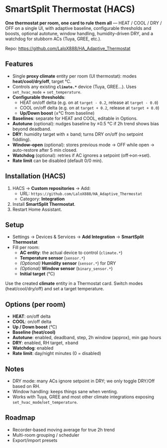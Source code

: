 
# SmartSplit Thermostat (HACS)

**One thermostat per room, one card to rule them all** — HEAT / COOL / DRY / OFF on a single UI, with adaptive baseline, configurable thresholds and boosts, optional autotune, window handling, humidity-driven DRY, and a watchdog for stubborn ACs (Tuya, GREE, etc.).

Repo: https://github.com/LaloX888/HA_Adaptive_Thermostat

## Features
- Single **proxy climate** entity per room (UI thermostat): modes **heat/cool/dry/off**, target °C.
- Controls any existing **`climate.*`** device (Tuya, GREE...). Uses `set_hvac_mode` + `set_temperature`.
- **Configurable thresholds**:
  - HEAT on/off delta (e.g. on at `target - 0.2`, release at `target - 0.0`)
  - COOL on/off delta (e.g. on at `target + 0.2`, release at `target + 0.0`)
  - **Up/Down boost** (±°C from baseline)
- **Baselines**: separate for HEAT and COOL, editable in Options.
- **Autotune** (optional): nudges baseline by ±0.5 °C if 2h trend shows bias beyond deadband.
- **DRY**: humidity target with ± band; turns DRY on/off (no setpoint fiddling).
- **Window-open** (optional): stores previous mode → OFF while open → auto-restore after 5 min closed.
- **Watchdog** (optional): retries if AC ignores a setpoint (off→on→set).
- **Rate limit** can be disabled (default 0/0 min).

## Installation (HACS)
1. HACS → **Custom repositories** → Add:
   - URL: `https://github.com/LaloX888/HA_Adaptive_Thermostat`
   - Category: **Integration**
2. Install **SmartSplit Thermostat**.
3. Restart Home Assistant.

## Setup
- Settings → Devices & Services → **Add Integration** → **SmartSplit Thermostat**
- Fill per room:
  - **AC entity**: the actual device to control (`climate.*`)
  - **Temperature sensor** (`sensor.*`)
  - *(Optional)* **Humidity sensor** (`sensor.*`) for DRY
  - *(Optional)* **Window sensor** (`binary_sensor.*`)
  - **Initial target** (°C)

Use the created **climate** entity in a Thermostat card. Switch modes (heat/cool/dry/off) and set a target temperature.

## Options (per room)
- **HEAT**: on/off delta
- **COOL**: on/off delta
- **Up / Down boost** (°C)
- **Baseline (heat/cool)**
- **Autotune**: enabled, deadband, step, 2h window (approx), min gap hours
- **DRY**: enabled, RH target, ±band
- **Watchdog**: enabled
- **Rate limit**: day/night minutes (0 = disabled)

## Notes
- DRY mode: many ACs ignore setpoint in DRY; we only toggle DRY/Off based on RH.
- Window handling: keeps things sane when venting.
- Works with Tuya, GREE and most other climate integrations exposing `set_hvac_mode`/`set_temperature`.

## Roadmap
- Recorder-based moving average for true 2h trend
- Multi-room grouping / scheduler
- Export/import presets
